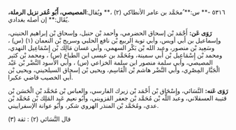 ٥٣١٦ -** س:** ُمحَمَّد بن عامر الأنطاكي (٢) ،** ويُقال:**المصيصي، أَبُو عُمَر نزيل الرملة،** يُقَال:** إن أصله بغدادي.

**رَوَى عَن:** أَحْمَد بْن إسحاق الحضرمي، وأحمد بْن حنبل، وإسحاق بْن إبراهيم الحنيني، وإسماعيل بن أَبي أويس، وأبي توبة الربيع بْن نافع الحلبي وسريج بْن النعمان (١) (س) ، وسَعِيد بْن منصور، وعبد الله بْن بَكْر السهمي، وأبي غسان مَالِك بْن إِسْمَاعِيل النهدي، ومحمد بْن إِسْمَاعِيل بْن أَبي سمينة، ومُحَمَّد بن عيسى ابن الطباع (س) ، ومحمد بْن كثير المصيصي، وأبي سلمة منصور ابن سلمة الخزاعي (س) ، وأبي الأسود النَّضْر بْن عَبْد الْجَبَّارِ المِصْرِي، وأبي النَّضْر هاشم بْن الْقَاسِم، ويحيى بْن إسحاق السيلحيني، ويحيى بْن أَبي الخصيب قاضي عكبرا.

**رَوَى عَنه:** النَّسَائي، وإِسْحَاق بْن أَحْمَد بْن زيرك الفارسي، والعباس بْن مُحَمَّد بْن الْحَسَن بْن قتيبة العسقلاني، وعبد اللَّه بْن مُحَمَّد بْن جعفر القزويني، وأَبُو نعيم عَبد المَلِك بْن مُحَمَّد بْن عدي، ومُحَمَّد بْن المنذر الهروي شكر، وأَبُو عوانة الإسفراييني.

قال النَّسَائي (٢) : ثقة (٣)